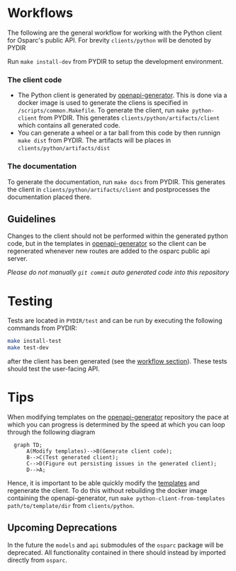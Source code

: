 # Workflows

The following are the general workflow for working with the Python client for Osparc's public API. For brevity `clients/python` will be denoted by PYDIR

Run `make install-dev` from PYDIR to setup the development environment.

### The client code
- The Python client is generated by [openapi-generator](https://github.com/ITISFoundation/openapi-generator). This is done via a docker image is used to generate the cliens is specified in `/scripts/common.Makefile`. To generate the client, run `make python-client` from PYDIR. This generates `clients/python/artifacts/client` which contains all generated code.
- You can generate a wheel or a tar ball from this code by then runnign `make dist` from PYDIR. The artifacts will be places in `clients/python/artifacts/dist`

### The documentation
To generate the documentation, run `make docs` from PYDIR. This generates the client in `clients/python/artifacts/client` and postprocesses the documentation placed there.

## Guidelines
Changes to the client should not be performed within the generated python code, but in the templates in [openapi-generator](https://github.com/ITISFoundation/openapi-generator) so the client can be regenerated whenever new routes are added to the osparc public api server.

*Please do not manually `git commit` auto generated code into this repository*

# Testing
Tests are located in `PYDIR/test` and can be run by executing the following commands from PYDIR:
```bash
make install-test
make test-dev
```
after the client has been generated (see the [workflow section](#workflow)). These tests should test the user-facing API.

# Tips
When modifying templates on the [openapi-generator](https://github.com/ITISFoundation/openapi-generator) repository the pace at which you can progress is determined by the speed at which you can loop through the following diagram

```mermaid
  graph TD;
      A(Modify templates)-->B(Generate client code);
      B-->C(Test generated client);
      C-->D(Figure out persisting issues in the generated client);
      D-->A;
```

Hence, it is important to be able quickly modify the [templates](https://github.com/ITISFoundation/openapi-generator/tree/master/modules/openapi-generator/src/main/resources) and regenerate the client. To do this without rebuilding the docker image containing the openapi-generator, run `make python-client-from-templates path/to/template/dir` from `clients/python`.

## Upcoming Deprecations

  In the future the `models` and `api` submodules of the `osparc` package will be deprecated. All functionality contained in there should instead by imported directly from `osparc`.
